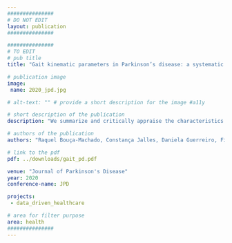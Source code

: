 ```yaml
---
###############
# DO NOT EDIT
layout: publication
###############

###############
# TO EDIT
# pub title
title: "Gait kinematic parameters in Parkinson’s disease: a systematic review"

# publication image
image:
 name: 2020_jpd.jpg

# alt-text: "" # provide a short description for the image #a11y

# short description of the publication
description: "We summarize and critically appraise the characteristics of technology-based gait analysis in PD and provide mean and standard deviation values for spatiotemporal gait parameters. These results provide useful information for performing objective technology-based gait assessment in PD, as well as mean values to better interpret the results."

# authors of the publication
authors: "Raquel Bouça-Machado, Constança Jalles, Daniela Guerreiro, Filipa Pona-Ferreira, Diogo Branco, Tiago Guerreiro, Ricardo Matias, Joaquim J. Ferreira"

# link to the pdf
pdf: ../downloads/gait_pd.pdf

venue: "Journal of Parkinson's Disease"
year: 2020
conference-name: JPD

projects:
 - data_driven_healthcare

# area for filter purpose
area: health
###############
---
```

